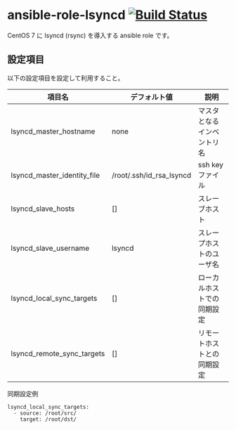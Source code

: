 # ansible-role-lsyncd [![Build Status](https://travis-ci.org/izumimatsuo/ansible-role-lsyncd.svg?branch=master)](https://travis-ci.org/izumimatsuo/ansible-role-lsyncd)

CentOS 7 に lsyncd (rsync) を導入する ansible role です。

## 設定項目

以下の設定項目を設定して利用すること。

| 項目名                      | デフォルト値             | 説明                       |
| --------------------------- | ------------------------ | -------------------------- |
| lsyncd_master_hostname      | none                     | マスタとなるインベントリ名 |
| lsyncd_master_identity_file | /root/.ssh/id_rsa_lsyncd | ssh key ファイル           |
| lsyncd_slave_hosts          | []                       | スレーブホスト             |
| lsyncd_slave_username       | lsyncd                   | スレープホストのユーザ名   |
| lsyncd_local_sync_targets   | []                       | ローカルホストでの同期設定 |
| lsyncd_remote_sync_targets  | []                       | リモートホストとの同期設定 |

同期設定例

```
lsyncd_local_sync_targets:
  - source: /root/src/
    target: /root/dst/
```
